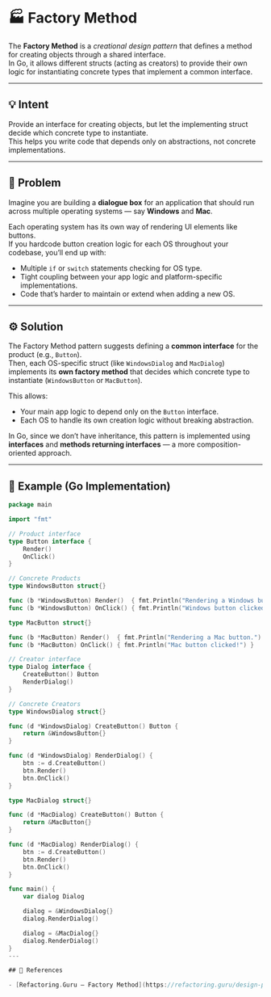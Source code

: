# 🏭 Factory Method

The **Factory Method** is a *creational design pattern* that defines a method for creating objects through a shared interface.  
In Go, it allows different structs (acting as creators) to provide their own logic for instantiating concrete types that implement a common interface.

---

## 💡 Intent

Provide an interface for creating objects, but let the implementing struct decide which concrete type to instantiate.  
This helps you write code that depends only on abstractions, not concrete implementations.

---

## 🧠 Problem

Imagine you are building a **dialogue box** for an application that should run across multiple operating systems — say **Windows** and **Mac**.

Each operating system has its own way of rendering UI elements like buttons.  
If you hardcode button creation logic for each OS throughout your codebase, you’ll end up with:

- Multiple `if` or `switch` statements checking for OS type.  
- Tight coupling between your app logic and platform-specific implementations.  
- Code that’s harder to maintain or extend when adding a new OS.

---

## ⚙️ Solution

The Factory Method pattern suggests defining a **common interface** for the product (e.g., `Button`).  
Then, each OS-specific struct (like `WindowsDialog` and `MacDialog`) implements its **own factory method** that decides which concrete type to instantiate (`WindowsButton` or `MacButton`).

This allows:

- Your main app logic to depend only on the `Button` interface.  
- Each OS to handle its own creation logic without breaking abstraction.  

In Go, since we don’t have inheritance, this pattern is implemented using **interfaces** and **methods returning interfaces** — a more composition-oriented approach.

---

## 🧩 Example (Go Implementation)

```go
package main

import "fmt"

// Product interface
type Button interface {
	Render()
	OnClick()
}

// Concrete Products
type WindowsButton struct{}

func (b *WindowsButton) Render()  { fmt.Println("Rendering a Windows button.") }
func (b *WindowsButton) OnClick() { fmt.Println("Windows button clicked!") }

type MacButton struct{}

func (b *MacButton) Render()  { fmt.Println("Rendering a Mac button.") }
func (b *MacButton) OnClick() { fmt.Println("Mac button clicked!") }

// Creator interface
type Dialog interface {
	CreateButton() Button
	RenderDialog()
}

// Concrete Creators
type WindowsDialog struct{}

func (d *WindowsDialog) CreateButton() Button {
	return &WindowsButton{}
}

func (d *WindowsDialog) RenderDialog() {
	btn := d.CreateButton()
	btn.Render()
	btn.OnClick()
}

type MacDialog struct{}

func (d *MacDialog) CreateButton() Button {
	return &MacButton{}
}

func (d *MacDialog) RenderDialog() {
	btn := d.CreateButton()
	btn.Render()
	btn.OnClick()
}

func main() {
	var dialog Dialog

	dialog = &WindowsDialog{}
	dialog.RenderDialog()

	dialog = &MacDialog{}
	dialog.RenderDialog()
}
---

## 🔗 References

- [Refactoring.Guru – Factory Method](https://refactoring.guru/design-patterns/factory-method)

